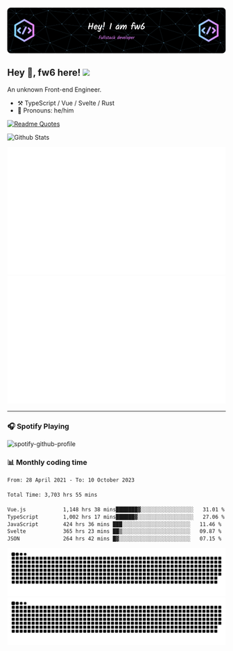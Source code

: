 ![Header](github-header-image.png)

## Hey 👋, fw6 here! <img src="https://github.githubassets.com/images/mona-whisper.gif" height="24" />


An unknown Front-end Engineer.

-   :hammer_and_pick: TypeScript / Vue / Svelte / Rust
-   :man: Pronouns: he/him


[![Readme Quotes](https://quotes-github-readme.vercel.app/api?type=horizontal&theme=algolia)](https://github.com/piyushsuthar/github-readme-quotes)



![Github Stats](https://github-readme-stats.vercel.app/api?username=fw6&bg_color=30,e96443,904e95&title_color=fff&text_color=fff)

![](https://raw.githubusercontent.com/fw6/github-stats-transparent/output/generated/overview.svg)
![](https://raw.githubusercontent.com/fw6/github-stats-transparent/output/generated/languages.svg)


---

### 🎧 Spotify Playing

<!-- ![spotify-github-profile](/img/default.svg) -->

![spotify-github-profile](https://spotify-github-profile.vercel.app/api/view.svg?uid=r6wn4hdvypv0lkzyrj0e0pjct&cover_image=true&theme=default&show_offline=true&background_color=9a10ad&interchange=true&bar_color_cover=true)



### :bar_chart: Monthly coding time 

<!--START_SECTION:waka-->

```txt
From: 28 April 2021 - To: 10 October 2023

Total Time: 3,703 hrs 55 mins

Vue.js            1,148 hrs 38 mins███████▓░░░░░░░░░░░░░░░░░   31.01 %
TypeScript        1,002 hrs 17 mins██████▓░░░░░░░░░░░░░░░░░░   27.06 %
JavaScript        424 hrs 36 mins ███░░░░░░░░░░░░░░░░░░░░░░   11.46 %
Svelte            365 hrs 23 mins ██▒░░░░░░░░░░░░░░░░░░░░░░   09.87 %
JSON              264 hrs 42 mins █▓░░░░░░░░░░░░░░░░░░░░░░░   07.15 %
```

<!--END_SECTION:waka-->




![github contribution grid snake animation](https://raw.githubusercontent.com/platane/platane/output/github-contribution-grid-snake-dark.svg#gh-dark-mode-only)![github contribution grid snake animation](https://raw.githubusercontent.com/platane/platane/output/github-contribution-grid-snake.svg#gh-light-mode-only)
